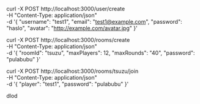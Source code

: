 curl -X POST http://localhost:3000/user/create \
           -H "Content-Type: application/json" \
           -d '{
         "username": "test1",
         "email": "test1@example.com",
         "password": "haslo",
         "avatar": "http://example.com/avatar.jpg"
       }'


curl -X POST http://localhost:3000/rooms/create \
              -H "Content-Type: application/json" \
              -d '{
                "roomId": "tsuzu",
                "maxPlayers": 12,
                "maxRounds": "40",
                "password": "pulabubu"
              }'


 curl -X POST http://localhost:3000/rooms/tsuzu/join \
           -H "Content-Type: application/json" \
           -d '{
         "player": "test1",
         "password": "pulabubu"
       }'

dlod
       